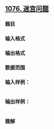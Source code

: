 ## [1076. 迷宫问题](https://www.acwing.com/problem/content/solution/1078/1/)

### 题目

### 输入格式

### 输出格式

### 数据范围

### 输入样例：

```

```

### 输出样例：

```

```

### 题解